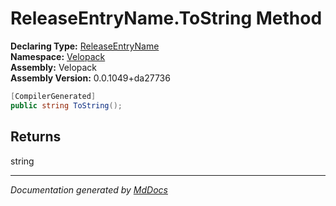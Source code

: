 ﻿<!--  
  <auto-generated>   
    The contents of this file were generated by a tool.  
    Changes to this file may be list if the file is regenerated  
  </auto-generated>   
-->

# ReleaseEntryName.ToString Method

**Declaring Type:** [ReleaseEntryName](../index.md)  
**Namespace:** [Velopack](../../index.md)  
**Assembly:** Velopack  
**Assembly Version:** 0.0.1049+da27736

```csharp
[CompilerGenerated]
public string ToString();
```

## Returns

string

___

*Documentation generated by [MdDocs](https://github.com/ap0llo/mddocs)*
